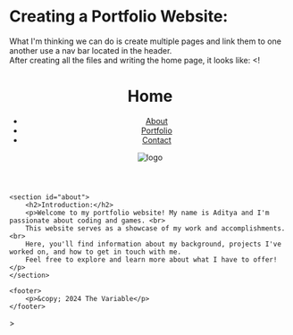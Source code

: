 # Creating a Portfolio Website:
What I'm thinking we can do is create multiple pages and link them to one another use a nav bar located in  the header.<br>
After creating all the files and writing the home page, it looks like:
<!
<!DOCTYPE html>
<html lang="en">
<head>
    <meta charset="UTF-8">
    <meta name="viewport" content="width=device-width, initial-scale=1.0">
    <title>Aditya - Portfolio</title>
    <link rel="stylesheet" href="style.css">
</head>
<body>
    <header>
        <h1>Home</h1>
        <nav>
            <ul>
                <li><a href="about.html">About</a></li>
                <li><a href="portfolio.html">Portfolio</a></li>
                <li><a href="contact.html">Contact</a></li>
            </ul>
        </nav>
        <img src="logo_fin.jpeg" alt="logo" class="logo">
    </header>

    <section id="about">
        <h2>Introduction:</h2>
        <p>Welcome to my portfolio website! My name is Aditya and I'm passionate about coding and games. <br>
        This website serves as a showcase of my work and accomplishments. <br>
        Here, you'll find information about my background, projects I've worked on, and how to get in touch with me.
        Feel free to explore and learn more about what I have to offer!</p>
    </section>
    
    <footer>
        <p>&copy; 2024 The Variable</p>
    </footer>
</body>
</html>
>
